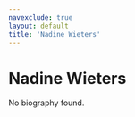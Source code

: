 ```yaml
---
navexclude: true
layout: default
title: 'Nadine Wieters'
---
```


# Nadine Wieters

No biography found.